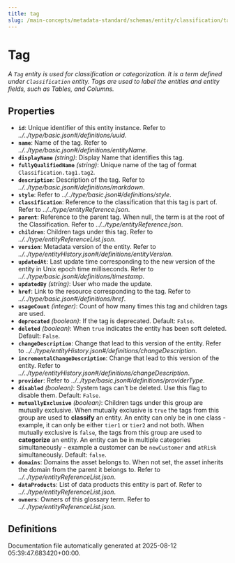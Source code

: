 ```yaml
---
title: tag
slug: /main-concepts/metadata-standard/schemas/entity/classification/tag
---
```


# Tag

*A `Tag` entity is used for classification or categorization. It is a term defined under `Classification` entity. Tags are used to label the entities and entity fields, such as Tables, and Columns.*

## Properties

- **`id`**: Unique identifier of this entity instance. Refer to *../../type/basic.json#/definitions/uuid*.
- **`name`**: Name of the tag. Refer to *../../type/basic.json#/definitions/entityName*.
- **`displayName`** *(string)*: Display Name that identifies this tag.
- **`fullyQualifiedName`** *(string)*: Unique name of the tag of format `Classification.tag1.tag2`.
- **`description`**: Description of the tag. Refer to *../../type/basic.json#/definitions/markdown*.
- **`style`**: Refer to *../../type/basic.json#/definitions/style*.
- **`classification`**: Reference to the classification that this tag is part of. Refer to *../../type/entityReference.json*.
- **`parent`**: Reference to the parent tag. When null, the term is at the root of the Classification. Refer to *../../type/entityReference.json*.
- **`children`**: Children tags under this tag. Refer to *../../type/entityReferenceList.json*.
- **`version`**: Metadata version of the entity. Refer to *../../type/entityHistory.json#/definitions/entityVersion*.
- **`updatedAt`**: Last update time corresponding to the new version of the entity in Unix epoch time milliseconds. Refer to *../../type/basic.json#/definitions/timestamp*.
- **`updatedBy`** *(string)*: User who made the update.
- **`href`**: Link to the resource corresponding to the tag. Refer to *../../type/basic.json#/definitions/href*.
- **`usageCount`** *(integer)*: Count of how many times this tag and children tags are used.
- **`deprecated`** *(boolean)*: If the tag is deprecated. Default: `False`.
- **`deleted`** *(boolean)*: When `true` indicates the entity has been soft deleted. Default: `False`.
- **`changeDescription`**: Change that lead to this version of the entity. Refer to *../../type/entityHistory.json#/definitions/changeDescription*.
- **`incrementalChangeDescription`**: Change that lead to this version of the entity. Refer to *../../type/entityHistory.json#/definitions/changeDescription*.
- **`provider`**: Refer to *../../type/basic.json#/definitions/providerType*.
- **`disabled`** *(boolean)*: System tags can't be deleted. Use this flag to disable them. Default: `False`.
- **`mutuallyExclusive`** *(boolean)*: Children tags under this group are mutually exclusive. When mutually exclusive is `true` the tags from this group are used to **classify** an entity. An entity can only be in one class - example, it can only be either `tier1` or `tier2` and not both. When mutually exclusive is `false`, the tags from this group are used to **categorize** an entity. An entity can be in multiple categories simultaneously - example a customer can be `newCustomer` and `atRisk` simultaneously. Default: `false`.
- **`domains`**: Domains the asset belongs to. When not set, the asset inherits the domain from the parent it belongs to. Refer to *../../type/entityReferenceList.json*.
- **`dataProducts`**: List of data products this entity is part of. Refer to *../../type/entityReferenceList.json*.
- **`owners`**: Owners of this glossary term. Refer to *../../type/entityReferenceList.json*.
## Definitions



Documentation file automatically generated at 2025-08-12 05:39:47.683420+00:00.
